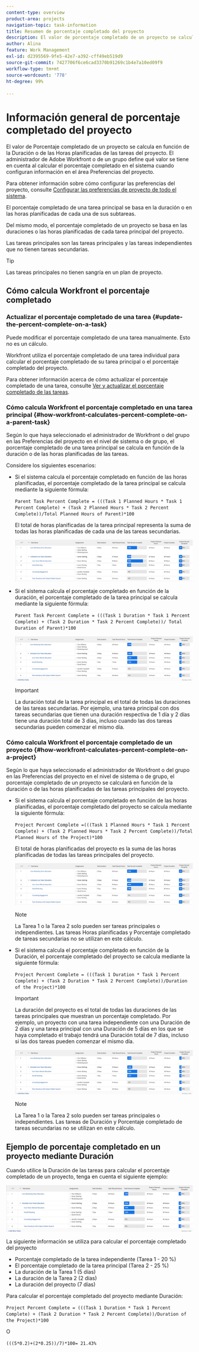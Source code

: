 ```yaml
---
content-type: overview
product-area: projects
navigation-topic: task-information
title: Resumen de porcentaje completado del proyecto
description: El valor de porcentaje completado de un proyecto se calcula en función de la duración planificada o de las horas planificadas de las tareas del proyecto. El administrador de Adobe Workfront o de un grupo define qué valor se tiene en cuenta al calcular el porcentaje completado en el sistema cuando configuran información en el área Preferencias del proyecto. Para obtener información sobre la configuración de preferencias de proyecto, consulte Configuración de preferencias de proyecto para todo el sistema.
author: Alina
feature: Work Management
exl-id: d2395569-9fe5-42e7-a392-cff49eb519d9
source-git-commit: 7427706f6ce6cad3370b91269c1b4e7a10ed09f9
workflow-type: tm+mt
source-wordcount: '778'
ht-degree: 99%

---
```


# Información general de porcentaje completado del proyecto

<!-- Audited 01/2024 -->

El valor de Porcentaje completado de un proyecto se calcula en función de la Duración o de las Horas planificadas de las tareas del proyecto. El administrador de Adobe Workfront o de un grupo define qué valor se tiene en cuenta al calcular el porcentaje completado en el sistema cuando configuran información en el área Preferencias del proyecto.

Para obtener información sobre cómo configurar las preferencias del proyecto, consulte [Configurar las preferencias de proyecto de todo el sistema](../../../administration-and-setup/set-up-workfront/configure-system-defaults/set-project-preferences.md).

El porcentaje completado de una tarea principal se basa en la duración o en las horas planificadas de cada una de sus subtareas.

Del mismo modo, el porcentaje completado de un proyecto se basa en las duraciones o las horas planificadas de cada tarea principal del proyecto.

Las tareas principales son las tareas principales y las tareas independientes que no tienen tareas secundarias.

>[!TIP]
>
>Las tareas principales no tienen sangría en un plan de proyecto.

## Cómo calcula Workfront el porcentaje completado

### Actualizar el porcentaje completado de una tarea {#update-the-percent-complete-on-a-task}

Puede modificar el porcentaje completado de una tarea manualmente. Esto no es un cálculo.

Workfront utiliza el porcentaje completado de una tarea individual para calcular el porcentaje completado de su tarea principal o el porcentaje completado del proyecto.

Para obtener información acerca de cómo actualizar el porcentaje completado de una tarea, consulte [Ver y actualizar el porcentaje completado de las tareas](../../../manage-work/projects/updating-work-in-a-project/view-update-percent-complete-for-tasks.md).

### Cómo calcula Workfront el porcentaje completado en una tarea principal {#how-workfront-calculates-percent-complete-on-a-parent-task}

Según lo que haya seleccionado el administrador de Workfront o del grupo en las Preferencias del proyecto en el nivel de sistema o de grupo, el porcentaje completado de una tarea principal se calcula en función de la duración o de las horas planificadas de las tareas.

Considere los siguientes escenarios:

* Si el sistema calcula el porcentaje completado en función de las horas planificadas, el porcentaje completado de la tarea principal se calcula mediante la siguiente fórmula:

  `Parent Task Percent Complete = (((Task 1 Planned Hours * Task 1 Percent Complete) + (Task 2 Planned Hours * Task 2 Percent Complete))/Total Planned Hours of Parent)*100`

  El total de horas planificadas de la tarea principal representa la suma de todas las horas planificadas de cada una de las tareas secundarias.

  ![](assets/project-with-tasks-percent-complete-planned-hours-calculation.png)

* Si el sistema calcula el porcentaje completado en función de la duración, el porcentaje completado de la tarea principal se calcula mediante la siguiente fórmula:

  `Parent Task Percent Complete = (((Task 1 Duration * Task 1 Percent Complete) + (Task 2 Duration * Task 2 Percent Complete))/ Total Duration of Parent)*100`

  ![](assets/project-with-tasks-percent-complete-duration-calculation.png)

  >[!IMPORTANT]
  >
  >La duración total de la tarea principal es el total de todas las duraciones de las tareas secundarias. Por ejemplo, una tarea principal con dos tareas secundarias que tienen una duración respectiva de 1 día y 2 días tiene una duración total de 3 días, incluso cuando las dos tareas secundarias pueden comenzar el mismo día.


### Cómo calcula Workfront el porcentaje completado de un proyecto {#how-workfront-calculates-percent-complete-on-a-project}

Según lo que haya seleccionado el administrador de Workfront o del grupo en las Preferencias del proyecto en el nivel de sistema o de grupo, el porcentaje completado de un proyecto se calculará en función de la duración o de las horas planificadas de las tareas principales del proyecto.

* Si el sistema calcula el porcentaje completado en función de las horas planificadas, el porcentaje completado del proyecto se calcula mediante la siguiente fórmula:

  `Project Percent Complete =(((Task 1 Planned Hours * Task 1 Percent Complete) + (Task 2 Planned Hours * Task 2 Percent Complete))/Total Planned Hours of the Project)*100`

  El total de horas planificadas del proyecto es la suma de las horas planificadas de todas las tareas principales del proyecto.

  ![](assets/project-with-tasks-percent-complete-planned-hours-calculation.png)

  >[!NOTE]
  >
  >La Tarea 1 o la Tarea 2 solo pueden ser tareas principales o independientes. Las tareas Horas planificadas y Porcentaje completado de tareas secundarias no se utilizan en este cálculo.

* Si el sistema calcula el porcentaje completado en función de la Duración, el porcentaje completado del proyecto se calcula mediante la siguiente fórmula:

  `Project Percent Complete = (((Task 1 Duration * Task 1 Percent Complete) + (Task 2 Duration * Task 2 Percent Complete))/Duration of the Project)*100`

  >[!IMPORTANT]
  >
  >La duración del proyecto es el total de todas las duraciones de las tareas principales que muestran un porcentaje completado. Por ejemplo, un proyecto con una tarea independiente con una Duración de 2 días y una tarea principal con una Duración de 5 días en los que se haya completado el trabajo tendrá una Duración total de 7 días, incluso si las dos tareas pueden comenzar el mismo día.

  ![](assets/project-with-tasks-percent-complete-duration-calculation.png)

  >[!NOTE]
  >
  >La Tarea 1 o la Tarea 2 solo pueden ser tareas principales o independientes. Las tareas de Duración y Porcentaje completado de tareas secundarias no se utilizan en este cálculo.

## Ejemplo de porcentaje completado en un proyecto mediante Duración

Cuando utilice la Duración de las tareas para calcular el porcentaje completado de un proyecto, tenga en cuenta el siguiente ejemplo:

![](assets/project-with-tasks-percent-complete-duration-calculation.png)

La siguiente información se utiliza para calcular el porcentaje completado del proyecto

* Porcentaje completado de la tarea independiente (Tarea 1 - 20 %)
* El porcentaje completado de la tarea principal (Tarea 2 - 25 %)
* La duración de la Tarea 1 (5 días)
* La duración de la Tarea 2 (2 días)
* La duración del proyecto (7 días)


Para calcular el porcentaje completado del proyecto mediante Duración:

`Project Percent Complete = (((Task 1 Duration * Task 1 Percent Complete) + (Task 2 Duration * Task 2 Percent Complete))/Duration of the Project)*100`

O

`(((5*0.2)+(2*0.25))/7)*100= 21.43%`


<!--drafted, this was the old example:

When using the Planned Duration of the tasks to calculate the percent complete of a project, consider the following example:

percent_complete_on_project_example.png

Only the parent task (Task 1) and the standalone task (Task 8) are used to calculate the percent complete of the project.

The secondary parents of Task 1 are used to calculate the percent complete of the main parent (Task 1).

To calculate the percent complete of the main parent (Task 1), first calculate the percent complete of its secondary parents:

Task 5 Percent Complete = ((14 * 0.75 + 12 * 0.25)/(12 + 14))*100 = 51.92%

Task 2 Percent Complete = ((5 * 0.7 + 2 * 0.5)/(5 + 2))*100 = 64.29 %

Then, to calculate the percent complete of the main parent (Task 1), use the following formula:

Task 1 Percent Complete =((56 * 0.5192 + 7 * 0.6429)/63)*100 = 53.29%

To calculate the percent complete of the project, you will need to have the following numbers ready:

Task 1 Duration (63 hours) and Percent Complete (53.29%)
Task 8 Duration (100 hours) and Percent Complete (4%)
Now, to calculate the percent complete of the project, use the following formula:

Project Percent Complete =((100 * 0.04 + 63 * 0.5329))/163)*100 = 23.05%
-->
